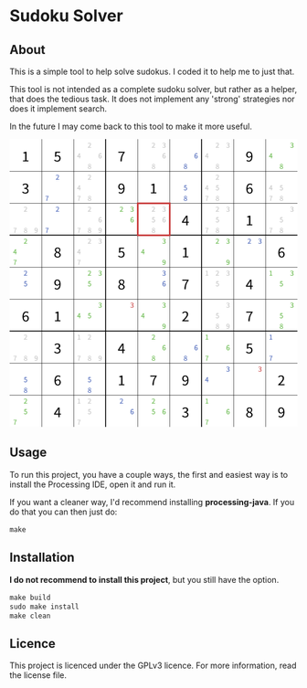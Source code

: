 # Sudoku Solver

## About

This is a simple tool to help solve sudokus. I coded it to help me to just that.

This tool is not intended as a complete sudoku solver, but rather as a helper, that does the tedious task.
It does not implement any 'strong' strategies nor does it implement search.

In the future I may come back to this tool to make it more useful.

![Screenshot of the game](screenshots/screenshot.png)

## Usage

To run this project, you have a couple ways, the first and easiest way is to install the Processing IDE, open it and run it.

If you want a cleaner way, I'd recommend installing **processing-java**. If you do that you can then just do:

```
make
```

## Installation

**I do not recommend to install this project**, but you still have the option.

```
make build
sudo make install
make clean
```

## Licence

This project is licenced under the GPLv3 licence.
For more information, read the license file.
